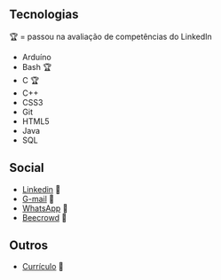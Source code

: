 ## Tecnologias
🏆 = passou na avaliação de competências do LinkedIn
* Arduíno
* Bash 🏆
* C 🏆
* C++
* CSS3
* Git
* HTML5
* Java
* SQL

## Social
* [Linkedin](https://www.linkedin.com/in/gabriel-cavalcante-225076242) :link:
* [G-mail](mailto:gabriel.lcifba@gmail.com) :link:
* [WhatsApp](http://wa.me/5574981343313) :link:
* [Beecrowd](https://www.beecrowd.com.br/judge/pt/profile/853225) :link:

## Outros
* [Currículo](https://zolppy.github.io/zolppy) :link:
